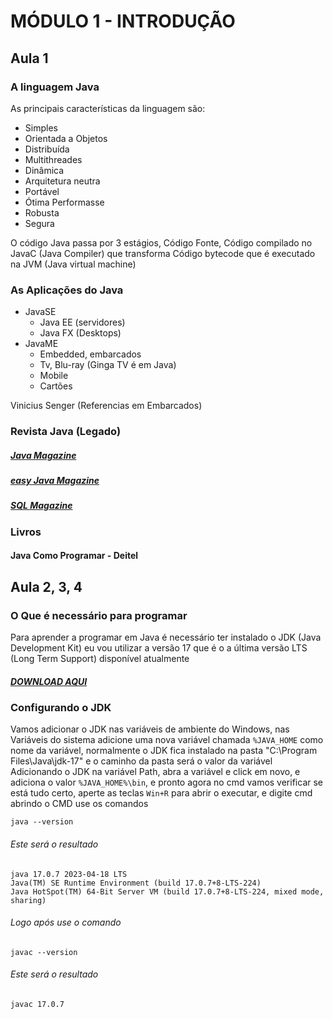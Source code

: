 # MÓDULO 1 - INTRODUÇÃO

## Aula 1

### A linguagem Java
As principais características da linguagem são:
  - Simples
  - Orientada a Objetos
  - Distribuída
  - Multithreades
  - Dinâmica
  - Arquitetura neutra
  - Portável
  - Ótima Performasse
  - Robusta
  - Segura

O código Java passa por 3 estágios, Código Fonte, Código compilado no JavaC (Java Compiler)  que transforma Código bytecode que é executado na JVM (Java virtual machine)

### As Aplicações do Java
  - JavaSE
    - Java EE (servidores)
    - Java FX (Desktops)
  - JavaME
    - Embedded, embarcados
    - Tv, Blu-ray (Ginga TV é em Java)
    - Mobile
    - Cartões
  
Vinicius Senger (Referencias em Embarcados)

### Revista Java (Legado)
  ##### [Java Magazine](https://www.devmedia.com.br/revista-java-magazine/edicoes)
  ##### [easy Java Magazine](https://www.devmedia.com.br/revista-easy-java-magazine)
  ##### [SQL Magazine](https://www.devmedia.com.br/revista-easy-java-magazine)

### Livros
  #### Java Como Programar - Deitel

## Aula 2, 3, 4 

### O Que é necessário para programar
Para aprender a programar em Java é necessário ter instalado o JDK (Java Development Kit) eu vou utilizar a versão 17 que é o a última versão LTS (Long Term Support) disponível atualmente 
  ##### [DOWNLOAD AQUI](https://www.oracle.com/java/technologies/downloads/#jdk17-windows)

### Configurando o JDK
Vamos adicionar o JDK nas variáveis de ambiente do Windows, nas Variáveis do sistema adicione uma nova variável chamada ```%JAVA_HOME``` como nome da variável, normalmente o JDK fica instalado na pasta "C:\Program Files\Java\jdk-17" e o caminho da pasta será o valor da variável
Adicionando o JDK na variável Path, abra a variável e click em novo, e adiciona o valor ```%JAVA_HOME%\bin```, e pronto agora no cmd vamos verificar se está tudo certo, aperte as teclas ```Win+R``` para abrir o executar, e digite cmd abrindo o CMD use os comandos

```
java --version
```

###### Este será o resultado
```
java 17.0.7 2023-04-18 LTS
Java(TM) SE Runtime Environment (build 17.0.7+8-LTS-224)
Java HotSpot(TM) 64-Bit Server VM (build 17.0.7+8-LTS-224, mixed mode, sharing)
```

###### Logo após use o comando
```
javac --version 
```

###### Este será o resultado
```
javac 17.0.7
```
